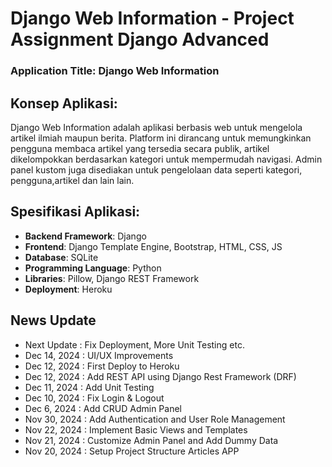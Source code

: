 # Django Web Information - Project Assignment Django Advanced
### Application Title: Django Web Information

## Konsep Aplikasi:
Django Web Information adalah aplikasi berbasis web untuk mengelola artikel ilmiah maupun berita. Platform ini dirancang untuk memungkinkan pengguna membaca artikel yang tersedia secara publik, artikel dikelompokkan berdasarkan kategori untuk mempermudah navigasi. Admin panel kustom juga disediakan untuk pengelolaan data seperti kategori, pengguna,artikel dan lain lain. 

## Spesifikasi Aplikasi:
- **Backend Framework**: Django
- **Frontend**: Django Template Engine, Bootstrap, HTML, CSS, JS
- **Database**: SQLite
- **Programming Language**: Python
- **Libraries**: Pillow, Django REST Framework
- **Deployment**: Heroku 

## News Update
- Next Update   : Fix Deployment, More Unit Testing etc.
-  Dec 14, 2024 : UI/UX Improvements
-  Dec 12, 2024 : First Deploy to Heroku
-  Dec 12, 2024 : Add REST API using Django Rest Framework (DRF)
-  Dec 11, 2024 : Add Unit Testing
-  Dec 10, 2024 : Fix Login & Logout
-  Dec 6, 2024  : Add CRUD Admin Panel
-  Nov 30, 2024 : Add Authentication and User Role Management 
-  Nov 22, 2024 : Implement Basic Views and Templates
-  Nov 21, 2024 : Customize Admin Panel and Add Dummy Data
-  Nov 20, 2024 : Setup Project Structure Articles APP

